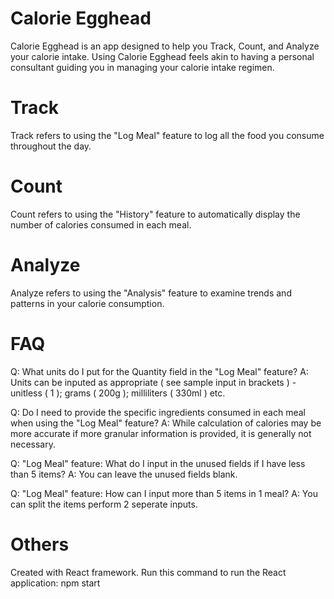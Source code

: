 # Calorie Egghead
Calorie Egghead is an app designed to help you Track, Count, and Analyze your calorie intake.
Using Calorie Egghead feels akin to having a personal consultant guiding you in managing your calorie intake regimen.

# Track
Track refers to using the "Log Meal" feature to log all the food you consume throughout the day.

# Count
Count refers to using the "History" feature to automatically display the number of calories consumed in each meal.

# Analyze
Analyze refers to using the "Analysis" feature to examine trends and patterns in your calorie consumption.

# FAQ
Q: What units do I put for the Quantity field in the "Log Meal" feature?
A: Units can be inputed as appropriate ( see sample input in brackets ) - unitless ( 1 ); grams ( 200g ); milliliters ( 330ml ) etc.

Q: Do I need to provide the specific ingredients consumed in each meal when using the "Log Meal" feature?
A: While calculation of calories may be more accurate if more granular information is provided, it is generally not necessary.

Q: "Log Meal" feature: What do I input in the unused fields if I have less than 5 items?
A: You can leave the unused fields blank.

Q: "Log Meal" feature: How can I input more than 5 items in 1 meal?
A: You can split the items perform 2 seperate inputs.

# Others
Created with React framework.
Run this command to run the React application: npm start
